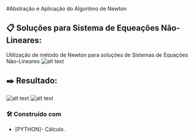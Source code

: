 
#Abstração e Aplicação do Algoritmo de Newton

## 📋 Soluções para Sistema de Equeações Não-Lineares:
Utilização de método de Newton para soluções de Sistemas de Equações Não-Lineares
![alt text](https://github.com/vitorwss/Equacoes_Nao_lineares/blob/main/problema.JPG)

## ✒️ Resultado:
![alt text](https://github.com/vitorwss/Equacoes_Nao_lineares/blob/main/resultado1.JPG)
![alt text](https://github.com/vitorwss/Equacoes_Nao_lineares/blob/main/resultado2.JPG)

### 🛠️ Construído com

- [PYTHON]- Cálculo.
